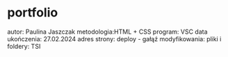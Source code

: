 # portfolio
autor: Paulina Jaszczak
metodologia:HTML + CSS
program: VSC
data ukończenia: 27.02.2024
adres strony:
deploy - gałąź modyfikowania:
pliki i foldery: TSI
